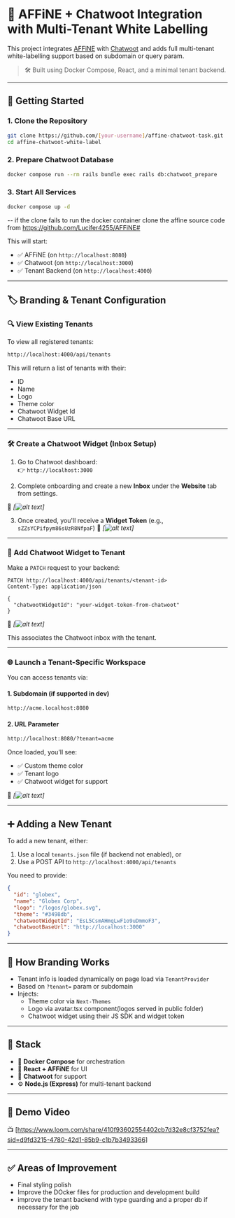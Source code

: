 # 🧩 AFFiNE + Chatwoot Integration with Multi-Tenant White Labelling

This project integrates [AFFiNE](https://github.com/toeverything/AFFiNE) with [Chatwoot](https://www.chatwoot.com/) and adds full multi-tenant white-labelling support based on subdomain or query param.

> 🛠 Built using Docker Compose, React, and a minimal tenant backend.

---

## 🚀 Getting Started

### 1. Clone the Repository

```bash
git clone https://github.com/[your-username]/affine-chatwoot-task.git
cd affine-chatwoot-white-label
```

### 2. Prepare Chatwoot Database

```bash
docker compose run --rm rails bundle exec rails db:chatwoot_prepare
```

### 3. Start All Services

```bash
docker compose up -d
```
--
if the clone fails to run the docker container clone the affine source code from https://github.com/Lucifer4255/AFFiNE#

This will start:
- ✅ AFFiNE (on `http://localhost:8080`)
- ✅ Chatwoot (on `http://localhost:3000`)
- ✅ Tenant Backend (on `http://localhost:4000`)

---

## 🏷️ Branding & Tenant Configuration

### 🔍 View Existing Tenants

To view all registered tenants:

```bash
http://localhost:4000/api/tenants
```

This will return a list of tenants with their:
- ID
- Name
- Logo
- Theme color
- Chatwoot Widget Id
- Chatwoot Base URL

---

### 🛠️ Create a Chatwoot Widget (Inbox Setup)

1. Go to Chatwoot dashboard:  
   👉 `http://localhost:3000`

2. Complete onboarding and create a new **Inbox** under the **Website** tab from settings.

📸 *[![alt text](snip-2.png)]*

3. Once created, you'll receive a **Widget Token** (e.g., `sZZsYCPifpym86sUzR8NfpaF`)
📸 *[![alt text](snip-3.png)]*
---

### 🔗 Add Chatwoot Widget to Tenant

Make a `PATCH` request to your backend:

```http
PATCH http://localhost:4000/api/tenants/<tenant-id>
Content-Type: application/json

{
  "chatwootWidgetId": "your-widget-token-from-chatwoot"
}
```

📸 *[![alt text](image.png)]*

This associates the Chatwoot inbox with the tenant.

---

### 🌐 Launch a Tenant-Specific Workspace

You can access tenants via:

#### 1. Subdomain (if supported in dev)

```bash
http://acme.localhost:8080
```

#### 2. URL Parameter

```bash
http://localhost:8080/?tenant=acme
```

Once loaded, you'll see:
- ✅ Custom theme color
- ✅ Tenant logo
- ✅ Chatwoot widget for support

📸 *[![alt text](image-1.png)]*

---

## ➕ Adding a New Tenant

To add a new tenant, either:

1. Use a local `tenants.json` file (if backend not enabled), or  
2. Use a POST API to `http://localhost:4000/api/tenants`

You need to provide:

```json
{
  "id": "globex",
  "name": "Globex Corp",
  "logo": "/logos/globex.svg",
  "theme": "#3498db",
  "chatwootWidgetId": "EsL5CsmAHmqLwF1o9uDmmoF3",
  "chatwootBaseUrl": "http://localhost:3000"
}
```

---

## 🧠 How Branding Works

- Tenant info is loaded dynamically on page load via `TenantProvider`
- Based on `?tenant=` param or subdomain
- Injects:
  - Theme color via `Next-Themes`
  - Logo via avatar.tsx component(logos served in public folder)
  - Chatwoot widget using their JS SDK and widget token

---

## 🧰 Stack

- 🔧 **Docker Compose** for orchestration
- 🧠 **React + AFFiNE** for UI
- 💬 **Chatwoot** for support
- ⚙️ **Node.js (Express)** for multi-tenant backend

---


## 🎥 Demo Video

📺 [https://www.loom.com/share/410f93602554402cb7d32e8cf3752fea?sid=d9fd3215-4780-42d1-85b9-c1b7b3493366]

---

## ✅ Areas of Improvement

- Final styling polish
- Improve the DOcker files for production and development build
- improve the tenant backend with type guarding and a proper db if necessary for the job
